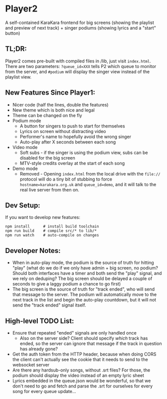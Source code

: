 # Player2

A self-contained KaraKara frontend for big screens (showing the
playlist and preview of next track) + singer podiums (showing
lyrics and a "start" button)

## TL;DR:

Player2 comes pre-built with compiled files in /lib, just visit
`index.html`. There are two parameters: `?queue_id=XXX` tells
P2 which queue to monitor from the server, and `#podium` will
display the singer view instead of the playlist view.

## New Features Since Player1:

- Nicer code (half the lines, double the features)
- New theme which is both nice and legal
- Theme can be changed on the fly
- Podium mode
  - A button for singers to push to start for themselves
  - Lyrics on screen without distracting video
  - Performer's name to hopefully avoid the wrong singer
  - Auto-play after X seconds between each song
- Video mode
  - Soft subs - if the singer is using the podium view, subs
    can be disabled for the big screen
  - MTV-style credits overlay at the start of each song
- Demo mode
  - Removed - Opening `index.html` from the local drive with
    the `file://` protocol will do a tiny bit of stubbing to
    force `hostname=karakara.org.uk` and `queue_id=demo`,
    and it will talk to the real live server from then on.

## Dev Setup:

If you want to develop new features:

```
npm install      # install build toolchain
npm run build    # compile src/* to lib/*
npm run watch    # auto-compile on changes
```

## Developer Notes:

- When in auto-play mode, the podium is the source of truth
  for hitting "play" (what do we do if we only have admin +
  big screen, no podium? Should both interfaces have a timer
  and both send the "play" signal, and we rely on deduping?
  The big screen should be delayed a couple of seconds to
  give a laggy podium a chance to go first)
- The big screen is the source of truth for "track ended",
  who will send that message to the server. The podium will
  automatically move to the next track in the list and
  begin the auto-play countdown, but it will not send the
  "track ended" signal itself.

## High-level TODO List:

- Ensure that repeated "ended" signals are only handled once
  - Also on the server side? Client should specify *which*
    track has ended, so the server can ignore that message
    if the track in question has already gone?
- Get the auth token from the HTTP header, because when doing
  CORS the client can't actually see the cookie that it needs
  to send to the websocket server
- Are there any hardsub-only songs, without .srt files? For
  those, the podium should display the video instead of an
  empty lyric sheet
- Lyrics embedded in the queue.json would be wonderful, so
  that we don't need to go and fetch and parse the .srt for
  ourselves for every song for every queue update...
